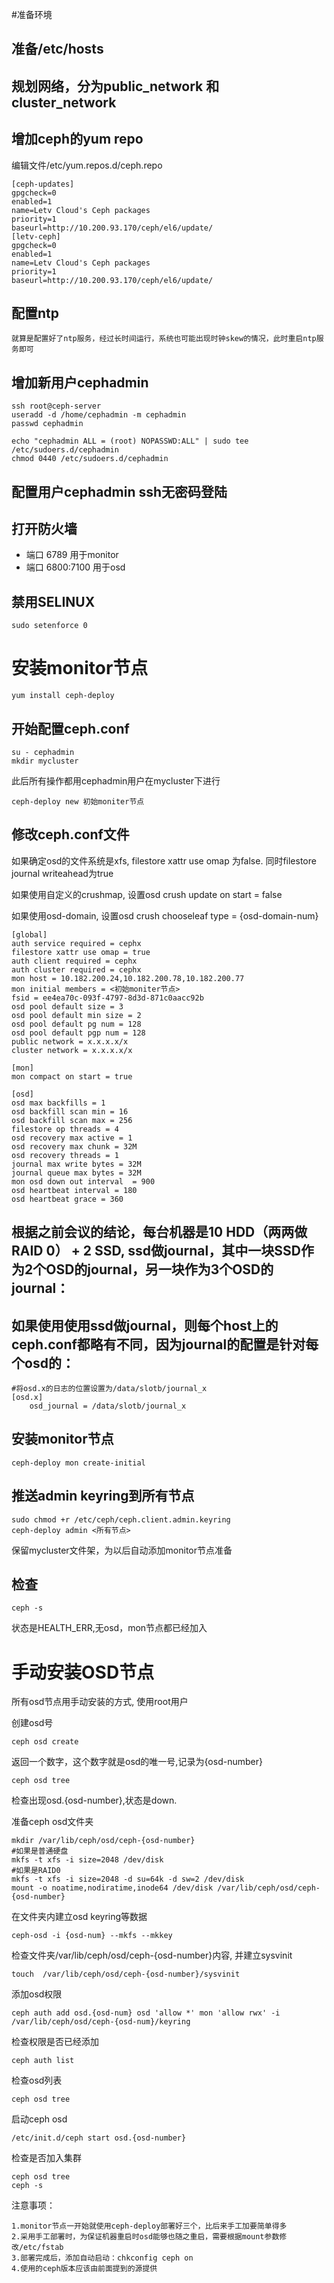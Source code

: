 #准备环境

## 准备/etc/hosts

## 规划网络，分为public_network 和 cluster_network

## 增加ceph的yum repo

编辑文件/etc/yum.repos.d/ceph.repo

    [ceph-updates]
    gpgcheck=0
    enabled=1
    name=Letv Cloud's Ceph packages
    priority=1
    baseurl=http://10.200.93.170/ceph/el6/update/
    [letv-ceph]
    gpgcheck=0
    enabled=1
    name=Letv Cloud's Ceph packages
    priority=1
    baseurl=http://10.200.93.170/ceph/el6/update/

## 配置ntp

    就算是配置好了ntp服务，经过长时间运行，系统也可能出现时钟skew的情况，此时重启ntp服务即可

## 增加新用户cephadmin

    ssh root@ceph-server
    useradd -d /home/cephadmin -m cephadmin
    passwd cephadmin

    echo "cephadmin ALL = (root) NOPASSWD:ALL" | sudo tee /etc/sudoers.d/cephadmin
    chmod 0440 /etc/sudoers.d/cephadmin

## 配置用户cephadmin ssh无密码登陆

## 打开防火墙

* 端口 6789 用于monitor
* 端口 6800:7100 用于osd

## 禁用SELINUX

    sudo setenforce 0

# 安装monitor节点

    yum install ceph-deploy


## 开始配置ceph.conf
    
    
    su - cephadmin
    mkdir mycluster

此后所有操作都用cephadmin用户在mycluster下进行
    
    ceph-deploy new 初始moniter节点
    
## 修改ceph.conf文件


如果确定osd的文件系统是xfs, filestore xattr use omap 为false. 同时filestore journal writeahead为true

如果使用自定义的crushmap, 设置osd crush update on start = false

如果使用osd-domain, 设置osd crush chooseleaf type = {osd-domain-num}


    [global]
    auth service required = cephx
    filestore xattr use omap = true
    auth client required = cephx
    auth cluster required = cephx
    mon host = 10.182.200.24,10.182.200.78,10.182.200.77
    mon initial members = <初始moniter节点>
    fsid = ee4ea70c-093f-4797-8d3d-871c0aacc92b
    osd pool default size = 3
    osd pool default min size = 2
    osd pool default pg num = 128
    osd pool default pgp num = 128
    public network = x.x.x.x/x
    cluster network = x.x.x.x/x

    [mon]
    mon compact on start = true
    
    [osd]
    osd max backfills = 1
    osd backfill scan min = 16
    osd backfill scan max = 256
    filestore op threads = 4
    osd recovery max active = 1
    osd recovery max chunk = 32M
    osd recovery threads = 1
    journal max write bytes = 32M
    journal queue max bytes = 32M
    mon osd down out interval  = 900
    osd heartbeat interval = 180
    osd heartbeat grace = 360



## 根据之前会议的结论，每台机器是10 HDD（两两做RAID 0） + 2 SSD, ssd做journal，其中一块SSD作为2个OSD的journal，另一块作为3个OSD的journal：

## 如果使用使用ssd做journal，则每个host上的ceph.conf都略有不同，因为journal的配置是针对每个osd的：

    #将osd.x的日志的位置设置为/data/slotb/journal_x
    [osd.x]
        osd_journal = /data/slotb/journal_x
        

## 安装monitor节点
    
    ceph-deploy mon create-initial
    
## 推送admin keyring到所有节点
    
    sudo chmod +r /etc/ceph/ceph.client.admin.keyring
    ceph-deploy admin <所有节点>

保留mycluster文件架，为以后自动添加monitor节点准备

## 检查
    
    ceph -s

状态是HEALTH_ERR,无osd，mon节点都已经加入



# 手动安装OSD节点


所有osd节点用手动安装的方式, 使用root用户

创建osd号
    
    ceph osd create

返回一个数字，这个数字就是osd的唯一号,记录为{osd-number}

    ceph osd tree

检查出现osd.{osd-number},状态是down.

准备ceph osd文件夹
    
    mkdir /var/lib/ceph/osd/ceph-{osd-number}
    #如果是普通硬盘
    mkfs -t xfs -i size=2048 /dev/disk
    #如果是RAID0
    mkfs -t xfs -i size=2048 -d su=64k -d sw=2 /dev/disk
    mount -o noatime,nodiratime,inode64 /dev/disk /var/lib/ceph/osd/ceph-{osd-number}

在文件夹内建立osd keyring等数据
    
    ceph-osd -i {osd-num} --mkfs --mkkey

检查文件夹/var/lib/ceph/osd/ceph-{osd-number}内容, 并建立sysvinit

    touch  /var/lib/ceph/osd/ceph-{osd-number}/sysvinit

添加osd权限

    ceph auth add osd.{osd-num} osd 'allow *' mon 'allow rwx' -i /var/lib/ceph/osd/ceph-{osd-num}/keyring   
    
检查权限是否已经添加

    ceph auth list

检查osd列表
    
    ceph osd tree

启动ceph osd

    /etc/init.d/ceph start osd.{osd-number}

检查是否加入集群

    ceph osd tree
    ceph -s
    
注意事项：

    1.monitor节点一开始就使用ceph-deploy部署好三个，比后来手工加要简单得多
    2.采用手工部署时，为保证机器重启时osd能够也随之重启，需要根据mount参数修改/etc/fstab
    3.部署完成后，添加自动启动：chkconfig ceph on
    4.使用的ceph版本应该由前面提到的源提供
    

